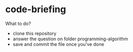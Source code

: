 # code-briefing

What to do?
 - clone this repository
 - answer the question on folder programming-algorithm
 - save and commit the file once you've done